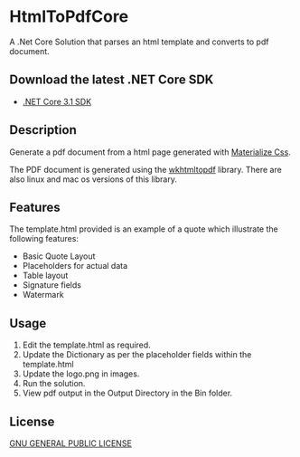 # HtmlToPdfCore
A .Net Core Solution that parses an html template and converts to pdf document.

## Download the latest .NET Core SDK

* [.NET Core 3.1 SDK](release-notes/3.1/README.md)

## Description

Generate a pdf document from a html page generated with [Materialize Css](https://materializecss.com/). 

The PDF document is generated using the [wkhtmltopdf](https://wkhtmltopdf.org/) library. There are also linux and mac os versions of this library.

## Features

The template.html provided is an example of a quote which illustrate the following features:
- Basic Quote Layout
- Placeholders for actual data
- Table layout
- Signature fields
- Watermark

## Usage

1. Edit the template.html as required.
2. Update the Dictionary as per the placeholder fields within the template.html
3. Update the logo.png in images.
4. Run the solution.
5. View pdf output in the Output Directory in the Bin folder.

## License

[GNU GENERAL PUBLIC LICENSE](LICENSE)
